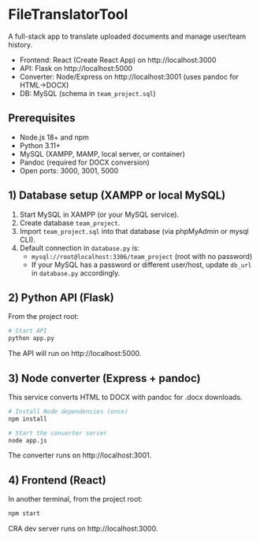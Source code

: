 # FileTranslatorTool

A full-stack app to translate uploaded documents and manage user/team history.

- Frontend: React (Create React App) on http://localhost:3000
- API: Flask on http://localhost:5000
- Converter: Node/Express on http://localhost:3001 (uses pandoc for HTML→DOCX)
- DB: MySQL (schema in `team_project.sql`)

## Prerequisites

- Node.js 18+ and npm
- Python 3.11+
- MySQL (XAMPP, MAMP, local server, or container)
- Pandoc (required for DOCX conversion)
- Open ports: 3000, 3001, 5000

## 1) Database setup (XAMPP or local MySQL)

1. Start MySQL in XAMPP (or your MySQL service).
2. Create database `team_project`.
3. Import `team_project.sql` into that database (via phpMyAdmin or mysql CLI).
4. Default connection in `database.py` is:
   - `mysql://root@localhost:3306/team_project` (root with no password)
   - If your MySQL has a password or different user/host, update `db_url` in `database.py` accordingly.

## 2) Python API (Flask)

From the project root:

```zsh
# Start API
python app.py
```

The API will run on http://localhost:5000.

## 3) Node converter (Express + pandoc)

This service converts HTML to DOCX with pandoc for .docx downloads.

```zsh
# Install Node dependencies (once)
npm install

# Start the converter server
node app.js
```

The converter runs on http://localhost:3001.

## 4) Frontend (React)

In another terminal, from the project root:

```zsh
npm start
```

CRA dev server runs on http://localhost:3000.
